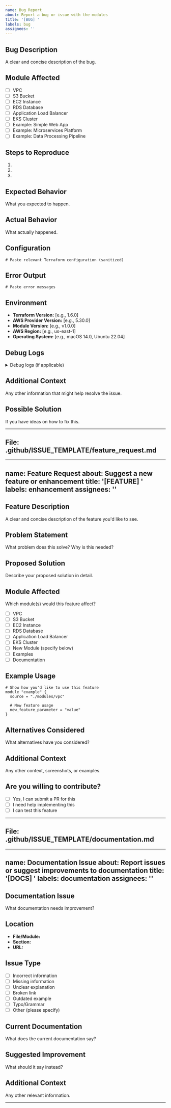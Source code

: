 ```yaml
---
name: Bug Report
about: Report a bug or issue with the modules
title: '[BUG] '
labels: bug
assignees: ''
---
```


## Bug Description

A clear and concise description of the bug.

## Module Affected

- [ ] VPC
- [ ] S3 Bucket
- [ ] EC2 Instance
- [ ] RDS Database
- [ ] Application Load Balancer
- [ ] EKS Cluster
- [ ] Example: Simple Web App
- [ ] Example: Microservices Platform
- [ ] Example: Data Processing Pipeline

## Steps to Reproduce

1. 
2. 
3. 

## Expected Behavior

What you expected to happen.

## Actual Behavior

What actually happened.

## Configuration

```hcl
# Paste relevant Terraform configuration (sanitized)
```

## Error Output

```
# Paste error messages
```

## Environment

- **Terraform Version:** [e.g., 1.6.0]
- **AWS Provider Version:** [e.g., 5.30.0]
- **Module Version:** [e.g., v1.0.0]
- **AWS Region:** [e.g., us-east-1]
- **Operating System:** [e.g., macOS 14.0, Ubuntu 22.04]

## Debug Logs

<details>
<summary>Debug logs (if applicable)</summary>

```
# Paste debug logs here (sanitize sensitive data)
TF_LOG=DEBUG output
```

</details>

## Additional Context

Any other information that might help resolve the issue.

## Possible Solution

If you have ideas on how to fix this.

---

## File: .github/ISSUE_TEMPLATE/feature_request.md

---
name: Feature Request
about: Suggest a new feature or enhancement
title: '[FEATURE] '
labels: enhancement
assignees: ''
---

## Feature Description

A clear and concise description of the feature you'd like to see.

## Problem Statement

What problem does this solve? Why is this needed?

## Proposed Solution

Describe your proposed solution in detail.

## Module Affected

Which module(s) would this feature affect?

- [ ] VPC
- [ ] S3 Bucket
- [ ] EC2 Instance
- [ ] RDS Database
- [ ] Application Load Balancer
- [ ] EKS Cluster
- [ ] New Module (specify below)
- [ ] Examples
- [ ] Documentation

## Example Usage

```hcl
# Show how you'd like to use this feature
module "example" {
  source = "./modules/vpc"
  
  # New feature usage
  new_feature_parameter = "value"
}
```

## Alternatives Considered

What alternatives have you considered?

## Additional Context

Any other context, screenshots, or examples.

## Are you willing to contribute?

- [ ] Yes, I can submit a PR for this
- [ ] I need help implementing this
- [ ] I can test this feature

---

## File: .github/ISSUE_TEMPLATE/documentation.md

---
name: Documentation Issue
about: Report issues or suggest improvements to documentation
title: '[DOCS] '
labels: documentation
assignees: ''
---

## Documentation Issue

What documentation needs improvement?

## Location

- **File/Module:** 
- **Section:** 
- **URL:** 

## Issue Type

- [ ] Incorrect information
- [ ] Missing information
- [ ] Unclear explanation
- [ ] Broken link
- [ ] Outdated example
- [ ] Typo/Grammar
- [ ] Other (please specify)

## Current Documentation

What does the current documentation say?

## Suggested Improvement

What should it say instead?

## Additional Context

Any other relevant information.

---

